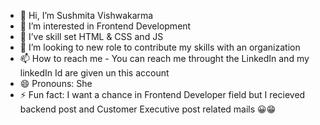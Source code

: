 - 👋 Hi, I’m Sushmita Vishwakarma
- 👀 I’m interested in Frontend Development
- 🌱 I’ve skill set HTML & CSS and JS
- 💞️ I’m looking to new role to contribute my skills with an organization 
- 📫 How to reach me - You can reach me throught the LinkedIn and my linkedIn Id are given un this account
- 😄 Pronouns: She
- ⚡ Fun fact: I want a chance in Frontend Developer field  but I recieved backend post and Customer Executive post related mails 😀😁

<!---
SushmitaVishwakarma/SushmitaVishwakarma is a ✨ special ✨ repository because its `README.md` (this file) appears on your GitHub profile.
You can click the Preview link to take a look at your changes.
--->
